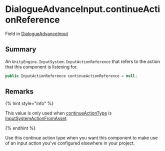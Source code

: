 # DialogueAdvanceInput.continueActionReference

Field in [DialogueAdvanceInput](/docs/api/csharp/yarn.unity.dialogueadvanceinput.md)

## Summary


An  <code>UnityEngine.InputSystem.InputActionReference</code>  that refers to the action that
this component is listening for.


```csharp
public InputActionReference continueActionReference = null;
```

## Remarks

<p>
{% hint style="info" %}

This value is only used when <a href="yarn.unity.dialogueadvanceinput.continueactiontype-2.md">continueActionType</a> is
<a href="yarn.unity.dialogueadvanceinput.continueactiontype.inputsystemactionfromasset.md">InputSystemActionFromAsset</a>.

{% endhint %}
</p> <p>
Use this continue action type when you want this component to make
use of an input action you've configured elsewhere in your project.
</p>

